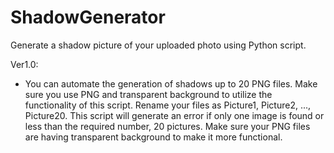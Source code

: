 # ShadowGenerator
Generate a shadow picture of your uploaded photo using Python script.

Ver1.0:
- You can automate the generation of shadows up to 20 PNG files. Make sure you use PNG and transparent background to utilize the functionality of this script. Rename your files as Picture1, Picture2, ..., Picture20. This script will generate an error if only one image is found or less than the required number, 20 pictures. Make sure your PNG files are having transparent background to make it more functional.
